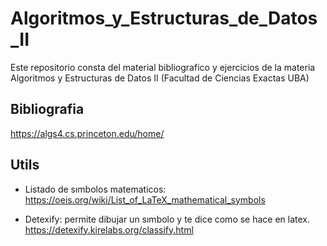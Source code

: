 # Algoritmos_y_Estructuras_de_Datos_II

Este repositorio consta del material bibliografico y ejercicios de la materia Algoritmos y Estructuras de Datos II (Facultad de Ciencias Exactas UBA)

## Bibliografia

https://algs4.cs.princeton.edu/home/

## Utils

- Listado de sımbolos matematicos:
  https://oeis.org/wiki/List_of_LaTeX_mathematical_symbols

- Detexify: permite dibujar un sımbolo y te dice como se hace en latex.
  https://detexify.kirelabs.org/classify.html

